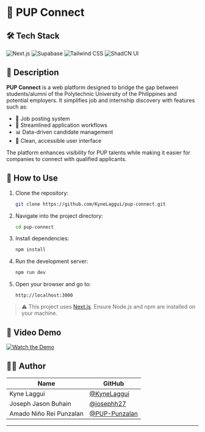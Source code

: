 # 📌 PUP Connect

## 🛠 Tech Stack

![Next.js](https://img.shields.io/badge/Next.js-000000?style=for-the-badge&logo=next.js&logoColor=white)
![Supabase](https://img.shields.io/badge/Supabase-3ECF8E?style=for-the-badge&logo=supabase&logoColor=white)
![Tailwind CSS](https://img.shields.io/badge/TailwindCSS-06B6D4?style=for-the-badge&logo=tailwind-css&logoColor=white)
![ShadCN UI](https://img.shields.io/badge/ShadCN_UI-%2314171A?style=for-the-badge&logo=vercel&logoColor=white)

## 📄 Description

**PUP Connect** is a web platform designed to bridge the gap between students/alumni of the Polytechnic University of the Philippines and potential employers. It simplifies job and internship discovery with features such as:

- 💼 Job posting system
- 📄 Streamlined application workflows
- 📊 Data-driven candidate management
- 🎯 Clean, accessible user interface

The platform enhances visibility for PUP talents while making it easier for companies to connect with qualified applicants.

## 🚀 How to Use

1. Clone the repository:

   ```bash
   git clone https://github.com/KyneLaggui/pup-connect.git
   ```

2. Navigate into the project directory:

   ```bash
   cd pup-connect
   ```

3. Install dependencies:

   ```bash
   npm install
   ```

4. Run the development server:

   ```bash
   npm run dev
   ```

5. Open your browser and go to:
   ```
   http://localhost:3000
   ```

> ⚠️ This project uses [Next.js](https://nextjs.org/). Ensure Node.js and npm are installed on your machine.

## 🎥 Video Demo

[![Watch the Demo](https://img.shields.io/badge/Watch%20on-YouTube-red?style=for-the-badge&logo=youtube)](https://youtu.be/g27NEqgLgI8)

## 👨‍💻 Author

| Name                    | GitHub                                           |
| ----------------------- | ------------------------------------------------ |
| Kyne Laggui             | [@KyneLaggui](https://github.com/KyneLaggui)     |
| Joseph Jason Buhain     | [@josephh27](https://github.com/josephh27)       |
| Amado Niño Rei Punzalan | [@PUP-Punzalan](https://github.com/PUP-Punzalan) |

---
